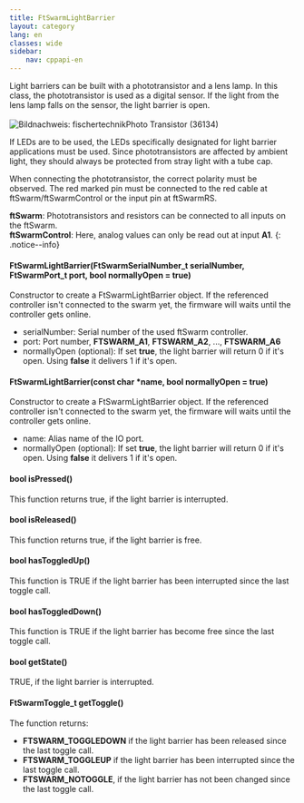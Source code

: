 ```yaml
---
title: FtSwarmLightBarrier
layout: category
lang: en
classes: wide
sidebar:
    nav: cppapi-en
---
```


<div class="apicontainer">
    <div class="apileft">
        Light barriers can be built with a phototransistor and a lens lamp. In this class, the phototransistor is used as a digital sensor. If the light from the lens lamp falls on the sensor, the light barrier is open.<br><br>
    </div>
    <div class="apiright apiimg"><img title="Bildnachweis: fischertechnik" src="/assets/img/switches/photo-transistor-api.png">Photo Transistor (36134)</div>
</div>

If LEDs are to be used, the LEDs specifically designated for light barrier applications must be used. Since phototransistors are affected by ambient light, they should always be protected from stray light with a tube cap.

When connecting the phototransistor, the correct polarity must be observed. The red marked pin must be connected to the red cable at ftSwarm/ftSwarmControl or the input pin at ftSwarmRS.

**ftSwarm**: Phototransistors and resistors can be connected to all inputs on the ftSwarm.<br>
**ftSwarmControl**: Here, analog values can only be read out at input **A1**.
{: .notice--info}

#### FtSwarmLightBarrier(FtSwarmSerialNumber_t serialNumber, FtSwarmPort_t port, bool normallyOpen = true)

Constructor to create a FtSwarmLightBarrier object. If the referenced controller isn't connected to the swarm yet, the firmware will waits until the controller gets online.

- serialNumber: Serial number of the used ftSwarm controller.
- port: Port number, **FTSWARM_A1**, **FTSWARM_A2**, ..., **FTSWARM_A6**
- normallyOpen (optional): If set **true**, the light barrier will return 0 if it's open. Using **false** it delivers 1 if it's open.

#### FtSwarmLightBarrier(const char *name, bool normallyOpen = true)

Constructor to create a FtSwarmLightBarrier object. If the referenced controller isn't connected to the swarm yet, the firmware will waits until the controller gets online.

- name: Alias name of the IO port.
- normallyOpen (optional): If set **true**, the light barrier will return 0 if it's open. Using **false** it delivers 1 if it's open.

#### bool isPressed()

This function returns true, if the light barrier is interrupted.

#### bool isReleased()

This function returns true, if the light barrier is free.

#### bool hasToggledUp()

This function is TRUE if the light barrier has been interrupted since the last toggle call.

#### bool hasToggledDown()

This function is TRUE if the light barrier has become free since the last toggle call.

#### bool getState()

TRUE, if the light barrier is interrupted.

#### FtSwarmToggle_t getToggle()

The function returns:
- **FTSWARM_TOGGLEDOWN** if the light barrier has been released since the last toggle call.
- **FTSWARM_TOGGLEUP** if the light barrier has been interrupted since the last toggle call.
- **FTSWARM_NOTOGGLE**, if the light barrier has not been changed since the last toggle call.